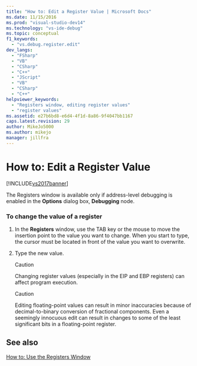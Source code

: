 ```yaml
---
title: "How to: Edit a Register Value | Microsoft Docs"
ms.date: 11/15/2016
ms.prod: "visual-studio-dev14"
ms.technology: "vs-ide-debug"
ms.topic: conceptual
f1_keywords: 
  - "vs.debug.register.edit"
dev_langs: 
  - "FSharp"
  - "VB"
  - "CSharp"
  - "C++"
  - "JScript"
  - "VB"
  - "CSharp"
  - "C++"
helpviewer_keywords: 
  - "Registers window, editing register values"
  - "register values"
ms.assetid: e27b6bd8-e6d4-4f1d-8a86-9f4047bb1167
caps.latest.revision: 29
author: MikeJo5000
ms.author: mikejo
manager: jillfra
---
```

# How to: Edit a Register Value
[!INCLUDE[vs2017banner](../includes/vs2017banner.md)]

The Registers window is available only if address-level debugging is enabled in the **Options** dialog box, **Debugging** node.  
  
### To change the value of a register  
  
1. In the **Registers** window, use the TAB key or the mouse to move the insertion point to the value you want to change. When you start to type, the cursor must be located in front of the value you want to overwrite.  
  
2. Type the new value.  
  
    > [!CAUTION]
    > Changing register values (especially in the EIP and EBP registers) can affect program execution.  
  
    > [!CAUTION]
    > Editing floating-point values can result in minor inaccuracies because of decimal-to-binary conversion of fractional components. Even a seemingly innocuous edit can result in changes to some of the least significant bits in a floating-point register.  
  
## See also  
 [How to: Use the Registers Window](../debugger/how-to-use-the-registers-window.md)
